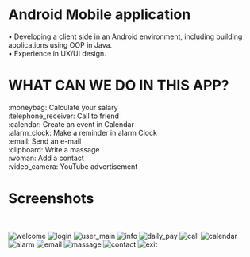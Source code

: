 <h1> Android Mobile application </h1>

• Developing a client side in an Android environment, including building applications using OOP in Java. <br>
• Experience in UX/UI design.

<h1>WHAT CAN WE DO IN THIS APP? </h1>
:moneybag: Calculate your salary <br>
:telephone_receiver: Call to friend <br>
:calendar: Create an event in Calendar <br>
:alarm_clock: Make a reminder in alarm Clock <br>
:email: Send an e-mail <br>
:clipboard:	Write a massage <br>
:woman:	Add a contact <br>
:video_camera: YouTube advertisement<br>

<h1>Screenshots</h1><br>

![welcome](https://user-images.githubusercontent.com/43930762/58762527-6683ad80-8559-11e9-9e53-ace79c4f4ea9.png)
![login](https://user-images.githubusercontent.com/43930762/58762524-6683ad80-8559-11e9-9789-03fc50892192.png)
![user_main](https://user-images.githubusercontent.com/43930762/58762526-6683ad80-8559-11e9-9db0-b449214cd9df.png)
![info](https://user-images.githubusercontent.com/43930762/58762523-65eb1700-8559-11e9-851d-c99451dc32eb.png)
![daily_pay](https://user-images.githubusercontent.com/43930762/58762493-26242f80-8559-11e9-9765-64f889753fc5.png)
![call](https://user-images.githubusercontent.com/43930762/58762507-3d631d00-8559-11e9-8519-5792c069048c.png)
![calendar](https://user-images.githubusercontent.com/43930762/58762508-3dfbb380-8559-11e9-9183-a5422242fd1c.png)
![alarm](https://user-images.githubusercontent.com/43930762/58762509-3f2ce080-8559-11e9-9674-4fb9643622fb.png)
![email](https://user-images.githubusercontent.com/43930762/58762492-258b9900-8559-11e9-9b7a-2e68862596a0.png)
![massage](https://user-images.githubusercontent.com/43930762/58762525-6683ad80-8559-11e9-8cc6-424cb6975b88.png)
![contact](https://user-images.githubusercontent.com/43930762/58762494-27555c80-8559-11e9-9e3e-68018e78b75a.png)
![exit](https://user-images.githubusercontent.com/43930762/58762521-65eb1700-8559-11e9-9094-0fba4b551e72.png)


